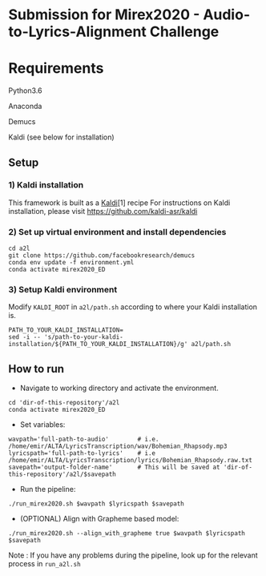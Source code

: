# Submission for Mirex2020 - Audio-to-Lyrics-Alignment Challenge

# Requirements

Python3.6

Anaconda

Demucs

Kaldi (see below for installation)

## Setup

### 1) Kaldi  installation
This framework is built as a [Kaldi](http://kaldi-asr.org/)[1] recipe 
For instructions on Kaldi installation, please visit https://github.com/kaldi-asr/kaldi


### 2) Set up virtual environment and install dependencies

```
cd a2l
git clone https://github.com/facebookresearch/demucs
conda env update -f environment.yml
conda activate mirex2020_ED
```

### 3) Setup Kaldi environment

Modify ```KALDI_ROOT``` in  ```a2l/path.sh``` according to where your Kaldi installation is.
```
PATH_TO_YOUR_KALDI_INSTALLATION=
sed -i -- 's/path-to-your-kaldi-installation/${PATH_TO_YOUR_KALDI_INSTALLATION}/g' a2l/path.sh
```

## How to run

* Navigate to working directory and activate the environment.
```
cd 'dir-of-this-repository'/a2l
conda activate mirex2020_ED
```

* Set variables:
```
wavpath='full-path-to-audio'        # i.e. /home/emir/ALTA/LyricsTranscription/wav/Bohemian_Rhapsody.mp3
lyricspath='full-path-to-lyrics'    # i.e /home/emir/ALTA/LyricsTranscription/lyrics/Bohemian_Rhapsody.raw.txt
savepath='output-folder-name'       # This will be saved at 'dir-of-this-repository'/a2l/$savepath
```
* Run the pipeline:
```
./run_mirex2020.sh $wavpath $lyricspath $savepath
```
* (OPTIONAL) Align with Grapheme based model:
```
./run_mirex2020.sh --align_with_grapheme true $wavpath $lyricspath $savepath
```

Note : If you have any problems during the pipeline, look up for the relevant process in ```run_a2l.sh```
